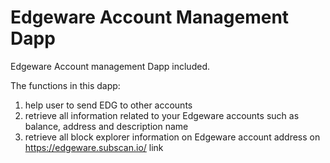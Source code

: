 # Edgeware Account Management Dapp

Edgeware Account management Dapp included.

The functions in this dapp:

1) help user to send EDG to other accounts
2) retrieve all information related to your Edgeware accounts such as balance, address and description name
3) retrieve all block explorer information on Edgeware account address on https://edgeware.subscan.io/ link




